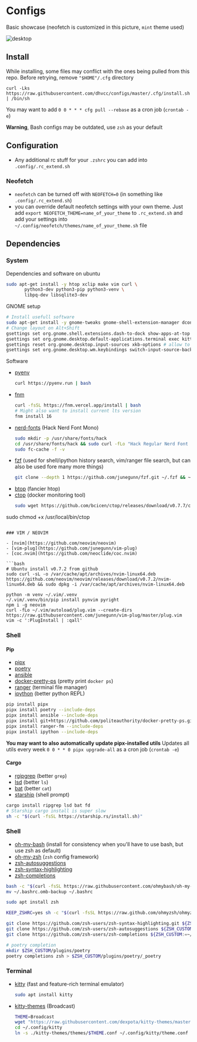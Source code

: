 # Configs

Basic showcase (neofetch is customized in this picture, `mint` theme used)

![desktop](https://user-images.githubusercontent.com/18076967/186787936-8ff80282-5e4e-4643-b1cd-4f3ac0a6d140.png)

## Install

While installing, some files may conflict with the ones being pulled from this repo. Before retrying, remove `"$HOME"/.cfg` directory

```shell
curl -Lks https://raw.githubusercontent.com/dhvcc/configs/master/.cfg/install.sh | /bin/sh
```

You may want to add
`0 0 * * * cfg pull --rebase` as a cron job (`crontab -e`)

**Warning**, Bash configs may be outdated, use `zsh` as your default

## Configuration

- Any additional rc stuff for your `.zshrc` you can add into `.config/.rc_extend.sh`

### Neofetch
- `neofetch` can be turned off with `NEOFETCH=0` (in something like `.config/.rc_extend.sh`)
- you can override default neofetch settings with your own theme. Just add `export NEOFETCH_THEME=name_of_your_theme` to `.rc_extend.sh` and add your settings into `~/.config/neofetch/themes/name_of_your_theme.sh` file

## Dependencies

### System

Dependencies and software on ubuntu

```bash
sudo apt-get install -y htop xclip make vim curl \
       python3-dev python3-pip python3-venv \
       libpq-dev libsqlite3-dev
```

GNOME setup

```bash
# Install usefull software
sudo apt-get install -y gnome-tweaks gnome-shell-extension-manager dconf-editor
# Change layout on Alt+Shift
gsettings set org.gnome.shell.extensions.dash-to-dock show-apps-at-top true # show app button on the top/left
gsettings set org.gnome.desktop.default-applications.terminal exec kitty # set kitty as default terminal
gsettings reset org.gnome.desktop.input-sources xkb-options # allow to Alt+Shift+Tab to Alt+Tab backwards
gsettings set org.gnome.desktop.wm.keybindings switch-input-source-backward "['<Alt>Shift_L']" >> /etc/profile
```

Software

- [pyenv](https://github.com/pyenv/pyenv-installer)
  ```bash
  curl https://pyenv.run | bash
  ```
- [fnm](https://github.com/Schniz/fnm)
  ```bash
  curl -fsSL https://fnm.vercel.app/install | bash
  # Might also want to install current lts version
  fnm install 16
  ```
- [nerd-fonts](https://github.com/ryanoasis/nerd-fonts) (Hack Nerd Font Mono)
  ```bash
  sudo mkdir -p /usr/share/fonts/hack
  cd /usr/share/fonts/hack && sudo curl -fLo "Hack Regular Nerd Font Complete Mono.ttf" https://github.com/ryanoasis/nerd-fonts/raw/master/patched-fonts/Hack/Regular/complete/Hack%20Regular%20Nerd%20Font%20Complete%20Mono.ttf
  sudo fc-cache -f -v
  ```
- [fzf](https://github.com/junegunn/fzf) (used for shell/ipython history search, vim/ranger file search, but can also be used fore many more things)
  ```bash
  git clone --depth 1 https://github.com/junegunn/fzf.git ~/.fzf && ~/.fzf/install --all
  ```
- [btop](https://github.com/aristocratos/btop) (fancier htop)
- [ctop](https://github.com/bcicen/ctop) (docker monitoring tool)
  ```bash
  sudo wget https://github.com/bcicen/ctop/releases/download/v0.7.7/ctop-0.7.7-linux-amd64 -O /usr/local/bin/ctop
sudo chmod +x /usr/local/bin/ctop
  ```

### VIM / NEOVIM

- [nvim](https://github.com/neovim/neovim)
- [vim-plug](https://github.com/junegunn/vim-plug)
- [coc.nvim](https://github.com/neoclide/coc.nvim)

```bash
# Ubuntu install v0.7.2 from github
sudo curl -sL -o /var/cache/apt/archives/nvim-linux64.deb  https://github.com/neovim/neovim/releases/download/v0.7.2/nvim-linux64.deb && sudo dpkg -i /var/cache/apt/archives/nvim-linux64.deb

python -m venv ~/.vim/.venv
~/.vim/.venv/bin/pip install pynvim pyright
npm i -g neovim
curl -fLo ~/.vim/autoload/plug.vim --create-dirs https://raw.githubusercontent.com/junegunn/vim-plug/master/plug.vim
vim -c ':PlugInstall | :qall'
```

### Shell

#### Pip

- [pipx](https://github.com/pypa/pipx)
- [poetry](https://github.com/python-poetry/poetry)
- [ansible](https://github.com/ansible/ansible)
- [docker-pretty-ps](https://github.com/politeauthority/docker-pretty-ps) (pretty print `docker ps`)
- [ranger](https://github.com/ranger/ranger) (terminal file manager)
- [ipython](https://github.com/ipython/ipython) (better python REPL)


```bash
pip install pipx
pipx install poetry --include-deps
pipx install ansible --include-deps
pipx install git+https://github.com/politeauthority/docker-pretty-ps.git#egg=docker-pretty-ps
pipx install ranger-fm --include-deps
pipx install ipython --include-deps
```

**You may want to also automatically update pipx-installed utils**
Updates all utils every week
`0 0 * * 0 pipx upgrade-all` as a cron job (`crontab -e`)

#### Cargo

- [rgipgrep](https://github.com/BurntSushi/ripgrep) (better `grep`)
- [lsd](https://github.com/Peltoche/lsd) (better `ls`)
- [bat](https://github.com/sharkdp/bat) (better `cat`)
- [starship](https://starship.rs/) (shell prompt)

```bash
cargo install ripgrep lsd bat fd
# Starship cargo install is super slow
sh -c "$(curl -fsSL https://starship.rs/install.sh)"
```

### Shell

- [oh-my-bash](https://github.com/ohmybash/oh-my-bash) (install for consistency when you'll have to use bash, but use zsh as default)
- [oh-my-zsh](https://github.com/ohmyzsh/ohmyzsh) (`zsh` config framework)
- [zsh-autosuggestions](https://github.com/zsh-users/zsh-autosuggestions)
- [zsh-syntax-highlighting](https://github.com/zsh-users/zsh-syntax-highlighting)
- [zsh-completions](https://github.com/zsh-users/zsh-completions)

```bash
bash -c "$(curl -fsSL https://raw.githubusercontent.com/ohmybash/oh-my-bash/master/tools/install.sh)"
mv ~/.bashrc.omb-backup ~/.bashrc

sudo apt install zsh

KEEP_ZSHRC=yes sh -c "$(curl -fsSL https://raw.github.com/ohmyzsh/ohmyzsh/master/tools/install.sh)"

git clone https://github.com/zsh-users/zsh-syntax-highlighting.git ${ZSH_CUSTOM:-~/.oh-my-zsh/custom}/plugins/zsh-syntax-highlighting
git clone https://github.com/zsh-users/zsh-autosuggestions ${ZSH_CUSTOM:-~/.oh-my-zsh/custom}/plugins/zsh-autosuggestions
git clone https://github.com/zsh-users/zsh-completions ${ZSH_CUSTOM:=~/.oh-my-zsh/custom}/plugins/zsh-completions

# poetry completion
mkdir $ZSH_CUSTOM/plugins/poetry
poetry completions zsh > $ZSH_CUSTOM/plugins/poetry/_poetry
```

### Terminal

- [kitty](https://github.com/kovidgoyal/kitty) (fast and feature-rich terminal emulator)
  ```bash
  sudo apt install kitty
  ```
- [kitty-themes](https://github.com/dexpota/kitty-themes) (Broadcast)

    ```bash
    THEME=Broadcast
    wget "https://raw.githubusercontent.com/dexpota/kitty-themes/master/themes/$THEME.conf" -P ~/.config/kitty/kitty-themes/themes
    cd ~/.config/kitty
    ln -s ./kitty-themes/themes/$THEME.conf ~/.config/kitty/theme.conf
    ```
